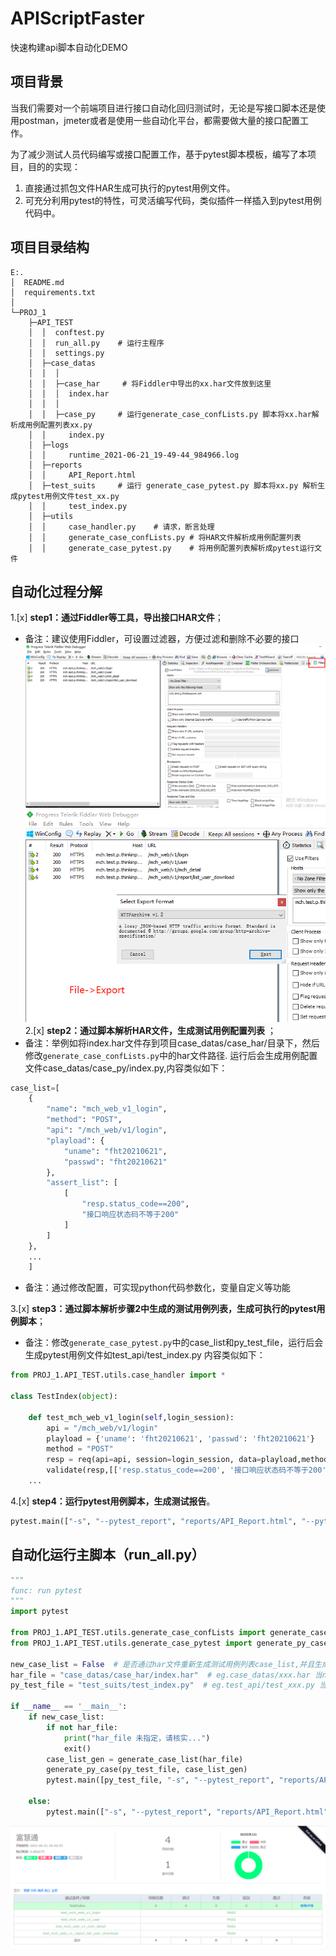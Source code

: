 # APIScriptFaster
快速构建api脚本自动化DEMO


## 项目背景
当我们需要对一个前端项目进行接口自动化回归测试时，无论是写接口脚本还是使用postman，jmeter或者是使用一些自动化平台，都需要做大量的接口配置工作。

为了减少测试人员代码编写或接口配置工作，基于pytest脚本模板，编写了本项目，目的的实现：

1. 直接通过抓包文件HAR生成可执行的pytest用例文件。
2. 可充分利用pytest的特性，可灵活编写代码，类似插件一样插入到pytest用例代码中。

## 项目目录结构
```
E:.
│  README.md
│  requirements.txt
│
└─PROJ_1
    ├─API_TEST
    │  │  conftest.py
    │  │  run_all.py    # 运行主程序
    │  │  settings.py   
    │  ├─case_datas
    │  │  │
    │  │  ├─case_har     # 将Fiddler中导出的xx.har文件放到这里
    │  │  │  index.har
    │  │  │
    │  │  ├─case_py     # 运行generate_case_confLists.py 脚本将xx.har解析成用例配置列表xx.py
    │  │     index.py
    │  ├─logs
    │  │     runtime_2021-06-21_19-49-44_984966.log
    │  ├─reports
    │  │     API_Report.html
    │  ├─test_suits     # 运行 generate_case_pytest.py 脚本将xx.py 解析生成pytest用例文件test_xx.py
    │  │     test_index.py
    │  ├─utils
    │  │     case_handler.py    # 请求，断言处理
    │  │     generate_case_confLists.py # 将HAR文件解析成用例配置列表
    │  │     generate_case_pytest.py    # 将用例配置列表解析成pytest运行文件
```

## 自动化过程分解

1.[x] **step1：通过Fiddler等工具，导出接口HAR文件**；
* 备注：建议使用Fiddler，可设置过滤器，方便过滤和删除不必要的接口
![](DOCS/Fiddler1.png)
![](DOCS/Fiddler2.png)
2.[x] **step2：通过脚本解析HAR文件，生成测试用例配置列表** ；
* 备注：举例如将index.har文件存到项目case_datas/case_har/目录下，然后修改`generate_case_confLists.py`中的har文件路径.
运行后会生成用例配置文件case_datas/case_py/index.py,内容类似如下：
```python
case_list=[
    {
        "name": "mch_web_v1_login",
        "method": "POST",
        "api": "/mch_web/v1/login",
        "playload": {
            "uname": "fht20210621",
            "passwd": "fht20210621"
        },
        "assert_list": [
            [
                "resp.status_code==200",
                "接口响应状态码不等于200"
            ]
        ]
    },
    ...
    ]
```

* 备注：通过修改配置，可实现python代码参数化，变量自定义等功能

3.[x] **step3：通过脚本解析步骤2中生成的测试用例列表，生成可执行的pytest用例脚本**；
* 备注：修改`generate_case_pytest.py`中的case_list和py_test_file，运行后会生成pytest用例文件如test_api/test_index.py
内容类似如下：
```python
from PROJ_1.API_TEST.utils.case_handler import *

class TestIndex(object):
    
    def test_mch_web_v1_login(self,login_session):
        api = "/mch_web/v1/login"
        playload = {'uname': 'fht20210621', 'passwd': 'fht20210621'}
        method = "POST"
        resp = req(api=api, session=login_session, data=playload,method=method)
        validate(resp,[['resp.status_code==200', '接口响应状态码不等于200']])
    ...
```
4.[x] **step4：运行pytest用例脚本，生成测试报告**。
```cmd
pytest.main(["-s", "--pytest_report", "reports/API_Report.html", "--pytest_title", "富慧通"])
```


## 自动化运行主脚本（run_all.py）
```python
"""
func: run pytest
"""
import pytest

from PROJ_1.API_TEST.utils.generate_case_confLists import generate_case_list
from PROJ_1.API_TEST.utils.generate_case_pytest import generate_py_case

new_case_list = False  # 是否通过har文件重新生成测试用例列表case_list,并且生成pytest用例，然后运行。
har_file = "case_datas/case_har/index.har"  # eg.case_datas/xxx.har 当new_case_list为True时，必填
py_test_file = "test_suits/test_index.py"  # eg.test_api/test_xxx.py 当new_case_list为True时，必填

if __name__ == '__main__':
    if new_case_list:
        if not har_file:
            print("har_file 未指定，请核实...")
            exit()
        case_list_gen = generate_case_list(har_file)
        generate_py_case(py_test_file, case_list_gen)
        pytest.main([py_test_file, "-s", "--pytest_report", "reports/API_Report.html"])

    else:
        pytest.main(["-s", "--pytest_report", "reports/API_Report.html", "--pytest_title", "富慧通"])
```
![](DOCS/report.png)